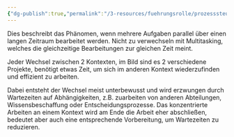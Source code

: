 ```yaml
---
{"dg-publish":true,"permalink":"/3-resources/fuehrungsrolle/prozesssteuerung/kanban/context-switching/","created":"2024-04-14T16:14:44.703+02:00","updated":"2024-04-14T16:25:39.796+02:00"}
---
```



Dies beschreibt das Phänomen, wenn mehrere Aufgaben parallel über einen langen Zeitraum bearbeitet werden. Nicht zu verwechseln mit Multitasking, welches die gleichzeitige Bearbeitungen zur gleichen Zeit meint.

<style> .container {font-family: sans-serif; text-align: center;} .button-wrapper button {z-index: 1;height: 40px; width: 100px; margin: 10px;padding: 5px;} .excalidraw .App-menu_top .buttonList { display: flex;} .excalidraw-wrapper { height: 800px; margin: 50px; position: relative;} :root[dir="ltr"] .excalidraw .layer-ui__wrapper .zen-mode-transition.App-menu_bottom--transition-left {transform: none;} </style><script src="https://cdn.jsdelivr.net/npm/react@17/umd/react.production.min.js"></script><script src="https://cdn.jsdelivr.net/npm/react-dom@17/umd/react-dom.production.min.js"></script><script type="text/javascript" src="https://cdn.jsdelivr.net/npm/@excalidraw/excalidraw@0/dist/excalidraw.production.min.js"></script><div id="Drawing_2024-04-14_1620.43.excalidraw.md1"></div><script>(function(){const InitialData={"type":"excalidraw","version":2,"source":"https://github.com/zsviczian/obsidian-excalidraw-plugin/releases/tag/2.1.3","elements":[{"type":"freedraw","version":37,"versionNonce":1918447469,"isDeleted":false,"id":"vCHVmo7B4NAvll2RarcYK","fillStyle":"solid","strokeWidth":2,"strokeStyle":"solid","roughness":1,"opacity":100,"angle":0,"x":-371.5,"y":-336.640625,"strokeColor":"#1e1e1e","backgroundColor":"transparent","width":561,"height":4,"seed":1017606083,"groupIds":[],"frameId":null,"roundness":null,"boundElements":[],"updated":1713104563476,"link":null,"locked":false,"points":[[0,0],[3,1],[11,1],[22,2],[32,2],[48,2],[63,2],[85,2],[112,3],[141,3],[173,3],[207,3],[243,3],[278,4],[313,4],[348,4],[382,4],[413,4],[446,4],[474,4],[495,3],[516,2],[531,2],[544,1],[553,1],[558,1],[560,0],[561,0],[561,0]],"lastCommittedPoint":null,"simulatePressure":true,"pressures":[]},{"type":"freedraw","version":43,"versionNonce":1587907043,"isDeleted":false,"id":"NdO5UKS3oycdYMRtcA7FK","fillStyle":"solid","strokeWidth":2,"strokeStyle":"solid","roughness":1,"opacity":100,"angle":0,"x":174.5,"y":-361.640625,"strokeColor":"#1e1e1e","backgroundColor":"transparent","width":100,"height":64,"seed":975480963,"groupIds":[],"frameId":null,"roundness":null,"boundElements":[],"updated":1713104563476,"link":null,"locked":false,"points":[[0,0],[1,0],[3,1],[7,4],[11,8],[15,10],[22,14],[28,16],[36,18],[45,19],[54,20],[63,21],[71,21],[79,20],[83,20],[87,20],[88,19],[88,20],[85,23],[81,28],[77,32],[72,36],[66,41],[59,46],[50,50],[39,54],[28,56],[19,58],[9,59],[0,62],[-7,62],[-9,63],[-12,63],[-12,64],[-12,64]],"lastCommittedPoint":null,"simulatePressure":true,"pressures":[]},{"type":"text","version":8,"versionNonce":1874508237,"isDeleted":false,"id":"jRVbQVBt","fillStyle":"solid","strokeWidth":2,"strokeStyle":"solid","roughness":1,"opacity":100,"angle":0,"x":321.5,"y":-348.640625,"strokeColor":"#1e1e1e","backgroundColor":"transparent","width":44.05995178222656,"height":50,"seed":1695621507,"groupIds":[],"frameId":null,"roundness":null,"boundElements":[],"updated":1713104563476,"link":null,"locked":false,"fontSize":20,"fontFamily":1,"text":"\nTime","rawText":"\nTime","textAlign":"left","verticalAlign":"top","containerId":null,"originalText":"\nTime","lineHeight":1.25},{"type":"freedraw","version":21,"versionNonce":163599747,"isDeleted":false,"id":"lV8y7ow4u2fUnttbZgej8","fillStyle":"solid","strokeWidth":2,"strokeStyle":"solid","roughness":1,"opacity":100,"angle":0,"x":-366.5,"y":-259.640625,"strokeColor":"#1e1e1e","backgroundColor":"transparent","width":4,"height":69,"seed":1740383853,"groupIds":[],"frameId":null,"roundness":null,"boundElements":[],"updated":1713104563476,"link":null,"locked":false,"points":[[0,0],[1,2],[1,8],[1,14],[1,18],[1,24],[2,31],[2,37],[2,44],[3,49],[3,55],[3,59],[3,63],[3,66],[4,67],[4,69],[4,69]],"lastCommittedPoint":null,"simulatePressure":true,"pressures":[]},{"type":"freedraw","version":97,"versionNonce":826013741,"isDeleted":false,"id":"yEtYQAR7ir44VjjvXTYLB","fillStyle":"solid","strokeWidth":2,"strokeStyle":"solid","roughness":1,"opacity":100,"angle":0,"x":-363.5,"y":-258.640625,"strokeColor":"#1e1e1e","backgroundColor":"transparent","width":396,"height":105,"seed":1077065005,"groupIds":[],"frameId":null,"roundness":null,"boundElements":[],"updated":1713104563476,"link":null,"locked":false,"points":[[0,0],[1,0],[2,0],[4,0],[7,1],[13,2],[19,3],[28,4],[34,4],[47,4],[57,5],[67,5],[75,5],[87,4],[103,3],[119,3],[133,2],[151,2],[168,1],[187,1],[207,0],[227,-1],[248,-1],[268,-1],[282,-1],[303,-1],[319,0],[330,0],[337,0],[344,0],[349,0],[353,0],[354,0],[355,0],[355,1],[356,1],[357,2],[358,2],[358,3],[358,4],[359,8],[361,14],[362,21],[365,33],[366,43],[368,52],[370,62],[370,67],[371,76],[373,83],[374,90],[377,101],[377,102],[377,104],[376,104],[370,103],[361,103],[353,102],[340,100],[327,99],[310,99],[291,97],[269,95],[249,94],[228,92],[209,92],[188,90],[171,90],[154,89],[138,89],[123,89],[110,90],[101,91],[90,92],[82,93],[75,94],[69,95],[64,95],[59,96],[54,97],[47,98],[40,99],[34,99],[21,99],[12,99],[8,100],[-1,99],[-7,99],[-11,99],[-14,99],[-18,98],[-19,98],[-19,98]],"lastCommittedPoint":null,"simulatePressure":true,"pressures":[]},{"type":"freedraw","version":26,"versionNonce":180399395,"isDeleted":false,"id":"MWxh7jBwEgpApjBZqYxb_","fillStyle":"solid","strokeWidth":2,"strokeStyle":"solid","roughness":1,"opacity":100,"angle":0,"x":47.5,"y":-268.640625,"strokeColor":"#1e1e1e","backgroundColor":"transparent","width":36,"height":150,"seed":961106029,"groupIds":[],"frameId":null,"roundness":null,"boundElements":[],"updated":1713104563476,"link":null,"locked":false,"points":[[0,0],[1,2],[2,5],[3,9],[4,14],[5,21],[7,30],[8,41],[10,55],[12,70],[14,86],[17,100],[20,113],[23,125],[25,134],[26,142],[28,146],[29,148],[29,150],[33,148],[36,144],[36,144]],"lastCommittedPoint":null,"simulatePressure":true,"pressures":[]},{"type":"freedraw","version":85,"versionNonce":13003405,"isDeleted":false,"id":"elTaefjzGVmO9UFcYu4hh","fillStyle":"solid","strokeWidth":2,"strokeStyle":"solid","roughness":1,"opacity":100,"angle":0,"x":61.5,"y":-265.640625,"strokeColor":"#1e1e1e","backgroundColor":"transparent","width":335,"height":154,"seed":484918029,"groupIds":[],"frameId":null,"roundness":null,"boundElements":[],"updated":1713104563476,"link":null,"locked":false,"points":[[0,0],[2,0],[4,2],[7,4],[13,5],[18,6],[25,8],[35,9],[49,9],[65,10],[85,10],[105,10],[131,10],[159,10],[180,8],[204,7],[226,5],[246,3],[266,2],[281,1],[292,1],[300,1],[305,1],[308,1],[308,3],[310,5],[311,8],[312,10],[312,13],[313,15],[313,17],[314,19],[314,22],[315,24],[316,27],[316,30],[317,32],[318,36],[319,40],[320,45],[322,52],[323,61],[325,70],[326,81],[327,92],[329,104],[329,113],[330,122],[331,132],[332,138],[332,145],[334,150],[335,152],[335,153],[335,154],[334,154],[329,154],[320,153],[307,151],[294,149],[277,147],[263,146],[241,144],[227,144],[200,141],[180,139],[158,137],[134,135],[119,133],[92,131],[72,130],[57,130],[44,130],[33,130],[26,131],[21,131],[16,132],[15,132],[13,133],[13,132],[13,132]],"lastCommittedPoint":null,"simulatePressure":true,"pressures":[]},{"type":"freedraw","version":54,"versionNonce":543366787,"isDeleted":false,"id":"xgRHb1BbS-Nv2EOXY2y75","fillStyle":"solid","strokeWidth":2,"strokeStyle":"solid","roughness":1,"opacity":100,"angle":0,"x":-364.5,"y":-39.640625,"strokeColor":"#1e1e1e","backgroundColor":"transparent","width":1,"height":36,"seed":1578303949,"groupIds":[],"frameId":null,"roundness":null,"boundElements":[],"updated":1713104572795,"link":null,"locked":false,"points":[[0,0],[0,1],[0,6],[0,11],[0,15],[0,19],[-1,23],[-1,27],[-1,30],[-1,32],[-1,33],[-1,35],[-1,36],[-1,36]],"lastCommittedPoint":null,"simulatePressure":true,"pressures":[]},{"type":"freedraw","version":103,"versionNonce":874665507,"isDeleted":false,"id":"RdKkt64Yx1fQETlWNI7Ey","fillStyle":"solid","strokeWidth":2,"strokeStyle":"solid","roughness":1,"opacity":100,"angle":0,"x":-364.5,"y":-55.640625,"strokeColor":"#1e1e1e","backgroundColor":"transparent","width":87,"height":87,"seed":185040237,"groupIds":[],"frameId":null,"roundness":null,"boundElements":[],"updated":1713104572795,"link":null,"locked":false,"points":[[0,0],[3,1],[5,2],[7,2],[12,3],[17,4],[23,5],[29,6],[37,6],[44,6],[51,7],[57,7],[59,7],[61,7],[62,7],[63,7],[65,8],[66,8],[66,9],[67,10],[67,11],[68,11],[68,12],[69,13],[70,14],[70,15],[70,16],[70,17],[70,19],[70,22],[69,24],[68,29],[67,33],[67,37],[66,41],[65,47],[64,54],[64,59],[63,64],[63,71],[63,77],[63,82],[62,85],[62,86],[62,87],[63,87],[64,87],[62,86],[56,85],[49,82],[42,81],[35,80],[27,78],[20,77],[13,74],[5,73],[0,71],[-5,69],[-9,69],[-13,68],[-15,67],[-17,67],[-17,67]],"lastCommittedPoint":null,"simulatePressure":true,"pressures":[]},{"type":"freedraw","version":66,"versionNonce":1717148099,"isDeleted":false,"id":"PBvwm6LSth-vTlfcIPigc","fillStyle":"solid","strokeWidth":2,"strokeStyle":"solid","roughness":1,"opacity":100,"angle":0,"x":-235.5,"y":-45.640625,"strokeColor":"#1e1e1e","backgroundColor":"transparent","width":8,"height":84,"seed":1556321645,"groupIds":[],"frameId":null,"roundness":null,"boundElements":[],"updated":1713104572795,"link":null,"locked":false,"points":[[0,0],[2,1],[3,3],[4,5],[5,8],[6,11],[7,15],[7,20],[8,25],[8,30],[8,35],[7,40],[7,45],[6,49],[6,53],[6,58],[5,63],[5,68],[4,72],[3,76],[2,79],[2,81],[2,82],[2,83],[2,84],[2,84]],"lastCommittedPoint":null,"simulatePressure":true,"pressures":[]},{"type":"freedraw","version":106,"versionNonce":1143433571,"isDeleted":false,"id":"Str9sX9yM78EK9g1G6BRw","fillStyle":"solid","strokeWidth":2,"strokeStyle":"solid","roughness":1,"opacity":100,"angle":0,"x":-219.5,"y":-47.640625,"strokeColor":"#1e1e1e","backgroundColor":"transparent","width":150,"height":106,"seed":365967757,"groupIds":[],"frameId":null,"roundness":null,"boundElements":[],"updated":1713104572795,"link":null,"locked":false,"points":[[0,0],[-1,0],[-2,2],[-3,3],[-4,4],[-5,4],[-2,5],[1,7],[6,9],[11,11],[18,16],[28,20],[37,23],[46,26],[56,29],[65,29],[76,30],[88,30],[97,29],[104,28],[110,27],[114,26],[116,25],[118,25],[119,25],[120,25],[120,28],[120,31],[120,34],[120,36],[120,40],[118,46],[116,49],[114,55],[112,60],[110,67],[108,75],[108,82],[108,88],[107,92],[107,95],[107,98],[107,101],[108,102],[108,104],[109,104],[108,104],[103,104],[95,104],[89,104],[78,105],[69,105],[59,105],[48,106],[37,105],[26,105],[14,105],[5,105],[-5,104],[-14,104],[-20,104],[-24,103],[-28,102],[-29,102],[-30,102],[-30,102]],"lastCommittedPoint":null,"simulatePressure":true,"pressures":[]},{"type":"freedraw","version":58,"versionNonce":853165315,"isDeleted":false,"id":"2lbNcDk1qZfU0K0tSpxZF","fillStyle":"solid","strokeWidth":2,"strokeStyle":"solid","roughness":1,"opacity":100,"angle":0,"x":-38.5,"y":-24.640625,"strokeColor":"#1e1e1e","backgroundColor":"transparent","width":4,"height":64,"seed":406208685,"groupIds":[],"frameId":null,"roundness":null,"boundElements":[],"updated":1713104572795,"link":null,"locked":false,"points":[[0,0],[0,3],[0,5],[-2,7],[-2,11],[-3,16],[-3,21],[-3,29],[-3,36],[-3,42],[-3,49],[-3,54],[-2,58],[-1,61],[0,63],[0,64],[1,64],[1,64]],"lastCommittedPoint":null,"simulatePressure":true,"pressures":[]},{"type":"freedraw","version":107,"versionNonce":1777380515,"isDeleted":false,"id":"IaraUsZBuAfgxpJ2m28lm","fillStyle":"solid","strokeWidth":2,"strokeStyle":"solid","roughness":1,"opacity":100,"angle":0,"x":-30.5,"y":-30.640625,"strokeColor":"#1e1e1e","backgroundColor":"transparent","width":144,"height":86,"seed":1791904205,"groupIds":[],"frameId":null,"roundness":null,"boundElements":[],"updated":1713104572795,"link":null,"locked":false,"points":[[0,0],[1,0],[5,2],[10,4],[15,5],[20,6],[26,7],[31,8],[35,8],[41,9],[46,9],[50,10],[54,10],[58,11],[62,11],[66,11],[72,10],[76,10],[79,10],[82,9],[84,9],[85,9],[86,9],[85,9],[84,10],[84,11],[82,13],[82,14],[81,17],[81,19],[80,22],[80,24],[80,27],[80,31],[80,34],[80,38],[80,41],[80,45],[80,49],[79,53],[79,57],[77,61],[76,64],[76,66],[76,70],[76,73],[76,74],[75,74],[72,74],[68,73],[64,71],[59,71],[55,70],[48,69],[40,69],[29,71],[18,73],[6,75],[-6,77],[-18,80],[-28,81],[-38,83],[-47,85],[-54,86],[-57,86],[-58,86],[-58,86]],"lastCommittedPoint":null,"simulatePressure":true,"pressures":[]},{"type":"freedraw","version":60,"versionNonce":756621379,"isDeleted":false,"id":"ORuoBMILAFXoD1PhZAuta","fillStyle":"solid","strokeWidth":2,"strokeStyle":"solid","roughness":1,"opacity":100,"angle":0,"x":104.5,"y":-22.640625,"strokeColor":"#1e1e1e","backgroundColor":"transparent","width":24,"height":73,"seed":43357005,"groupIds":[],"frameId":null,"roundness":null,"boundElements":[],"updated":1713104572795,"link":null,"locked":false,"points":[[0,0],[-2,2],[-2,3],[-2,6],[-1,8],[0,11],[1,15],[3,20],[5,24],[8,31],[13,43],[15,47],[16,52],[19,57],[20,62],[21,66],[22,70],[22,72],[22,73],[22,73]],"lastCommittedPoint":null,"simulatePressure":true,"pressures":[]},{"type":"freedraw","version":106,"versionNonce":1177690083,"isDeleted":false,"id":"QrGRDlZ2j0_sx0GTHqVKh","fillStyle":"solid","strokeWidth":2,"strokeStyle":"solid","roughness":1,"opacity":100,"angle":0,"x":115.5,"y":-24.640625,"strokeColor":"#1e1e1e","backgroundColor":"transparent","width":122,"height":116,"seed":1997302061,"groupIds":[],"frameId":null,"roundness":null,"boundElements":[],"updated":1713104572795,"link":null,"locked":false,"points":[[0,0],[4,0],[9,0],[16,1],[25,3],[34,4],[44,4],[52,4],[60,5],[68,5],[75,5],[80,5],[85,5],[89,4],[91,3],[94,3],[95,3],[97,3],[98,3],[98,4],[98,5],[98,13],[98,18],[98,24],[97,32],[97,40],[97,48],[98,55],[101,69],[106,81],[108,89],[111,97],[114,103],[116,108],[118,112],[119,115],[120,115],[121,116],[122,116],[122,115],[122,113],[122,111],[121,110],[120,109],[118,107],[114,105],[110,102],[104,100],[97,98],[88,96],[79,95],[71,94],[64,93],[54,92],[46,91],[38,90],[30,89],[25,89],[19,89],[14,89],[12,88],[11,88],[10,88],[9,88],[9,89],[9,89]],"lastCommittedPoint":null,"simulatePressure":true,"pressures":[]},{"type":"freedraw","version":57,"versionNonce":1061825411,"isDeleted":false,"id":"Trhj6SZKrrmaJb2PDnWuP","fillStyle":"solid","strokeWidth":2,"strokeStyle":"solid","roughness":1,"opacity":100,"angle":0,"x":296.5,"y":-13.640625,"strokeColor":"#1e1e1e","backgroundColor":"transparent","width":10,"height":72,"seed":876352589,"groupIds":[],"frameId":null,"roundness":null,"boundElements":[],"updated":1713104572795,"link":null,"locked":false,"points":[[0,0],[0,4],[2,9],[3,16],[4,22],[4,29],[5,36],[6,44],[7,51],[7,58],[8,63],[8,65],[9,68],[10,70],[10,71],[10,72],[10,72]],"lastCommittedPoint":null,"simulatePressure":true,"pressures":[]},{"type":"freedraw","version":108,"versionNonce":1553974051,"isDeleted":false,"id":"0GUEmDNccu4NU9wDdqhXh","fillStyle":"solid","strokeWidth":2,"strokeStyle":"solid","roughness":1,"opacity":100,"angle":0,"x":299.5,"y":-26.640625,"strokeColor":"#1e1e1e","backgroundColor":"transparent","width":114,"height":97,"seed":1621158669,"groupIds":[],"frameId":null,"roundness":null,"boundElements":[],"updated":1713104572795,"link":null,"locked":false,"points":[[0,0],[3,1],[8,2],[14,4],[23,7],[31,10],[41,13],[49,14],[55,15],[62,16],[72,17],[74,17],[79,17],[85,16],[88,16],[91,16],[94,16],[97,16],[99,16],[101,16],[103,17],[103,19],[103,22],[102,25],[100,29],[100,32],[99,36],[98,39],[98,43],[96,49],[95,54],[95,59],[94,62],[94,67],[94,72],[94,77],[94,82],[94,86],[94,89],[94,91],[95,91],[96,91],[97,91],[96,91],[95,91],[94,90],[92,89],[88,88],[81,88],[73,88],[64,88],[56,88],[45,90],[37,91],[30,93],[22,94],[17,94],[12,95],[8,96],[4,96],[1,97],[-1,97],[-3,97],[-6,97],[-8,97],[-10,97],[-11,97],[-11,97]],"lastCommittedPoint":null,"simulatePressure":true,"pressures":[]},{"type":"freedraw","version":28,"versionNonce":1843607267,"isDeleted":false,"id":"hcjmLZvVeLXE_fi18ohEs","fillStyle":"solid","strokeWidth":2,"strokeStyle":"solid","roughness":1,"opacity":100,"angle":0,"x":-281.5,"y":-250.640625,"strokeColor":"#1e1e1e","backgroundColor":"transparent","width":14,"height":88,"seed":375093997,"groupIds":[],"frameId":null,"roundness":null,"boundElements":[],"updated":1713104563477,"link":null,"locked":false,"points":[[0,0],[-1,0],[-2,4],[-3,8],[-4,11],[-5,15],[-5,20],[-6,25],[-7,30],[-9,36],[-10,41],[-11,45],[-11,49],[-12,54],[-13,58],[-13,64],[-13,67],[-13,73],[-14,77],[-14,81],[-14,84],[-14,86],[-14,88],[-14,88]],"lastCommittedPoint":null,"simulatePressure":true,"pressures":[]},{"type":"freedraw","version":27,"versionNonce":1044012237,"isDeleted":false,"id":"Wc2reaJW-S37Pm0HnDcBm","fillStyle":"solid","strokeWidth":2,"strokeStyle":"solid","roughness":1,"opacity":100,"angle":0,"x":-148.5,"y":-250.640625,"strokeColor":"#1e1e1e","backgroundColor":"transparent","width":6,"height":76,"seed":1670577741,"groupIds":[],"frameId":null,"roundness":null,"boundElements":[],"updated":1713104563477,"link":null,"locked":false,"points":[[0,0],[0,1],[0,3],[1,6],[1,10],[2,14],[4,19],[4,24],[5,29],[6,36],[6,41],[6,45],[6,50],[6,53],[6,58],[6,62],[6,64],[5,68],[4,71],[4,73],[3,75],[3,76],[3,76]],"lastCommittedPoint":null,"simulatePressure":true,"pressures":[]},{"type":"freedraw","version":28,"versionNonce":515924611,"isDeleted":false,"id":"L3rWN6_1XXsRnGDM9AniM","fillStyle":"solid","strokeWidth":2,"strokeStyle":"solid","roughness":1,"opacity":100,"angle":0,"x":141.5,"y":-240.640625,"strokeColor":"#1e1e1e","backgroundColor":"transparent","width":29,"height":128,"seed":1536386893,"groupIds":[],"frameId":null,"roundness":null,"boundElements":[],"updated":1713104563477,"link":null,"locked":false,"points":[[0,0],[0,2],[1,6],[1,10],[2,16],[5,23],[6,29],[9,36],[12,44],[14,50],[17,56],[20,65],[21,72],[24,80],[25,86],[26,94],[27,101],[28,107],[28,112],[29,119],[29,123],[29,126],[29,128],[29,128]],"lastCommittedPoint":null,"simulatePressure":true,"pressures":[]},{"type":"freedraw","version":33,"versionNonce":1976515373,"isDeleted":false,"id":"Bm9l4rzOHS10w2ILfO9qd","fillStyle":"solid","strokeWidth":2,"strokeStyle":"solid","roughness":1,"opacity":100,"angle":0,"x":282.5,"y":-252.640625,"strokeColor":"#1e1e1e","backgroundColor":"transparent","width":9,"height":154,"seed":2112044717,"groupIds":[],"frameId":null,"roundness":null,"boundElements":[],"updated":1713104563477,"link":null,"locked":false,"points":[[0,0],[0,6],[0,7],[0,9],[0,14],[0,18],[0,22],[1,29],[2,35],[3,39],[4,45],[5,52],[6,59],[7,67],[8,74],[8,82],[9,88],[9,97],[9,106],[9,116],[9,121],[9,123],[9,136],[9,141],[9,143],[9,148],[9,151],[9,154],[9,154]],"lastCommittedPoint":null,"simulatePressure":true,"pressures":[]},{"type":"freedraw","version":62,"versionNonce":1453418179,"isDeleted":false,"id":"C8mqLlCeKqNrpZbMpJMCE","fillStyle":"solid","strokeWidth":2,"strokeStyle":"solid","roughness":1,"opacity":100,"angle":0,"x":438.5,"y":-19.640625,"strokeColor":"#1e1e1e","backgroundColor":"transparent","width":7,"height":86,"seed":1931223533,"groupIds":[],"frameId":null,"roundness":null,"boundElements":[],"updated":1713104572795,"link":null,"locked":false,"points":[[0,0],[0,1],[0,4],[1,8],[1,12],[1,17],[1,24],[-1,32],[-2,40],[-2,47],[-4,54],[-5,60],[-6,65],[-6,70],[-6,75],[-6,79],[-6,82],[-6,83],[-6,85],[-6,86],[-5,86],[-5,86]],"lastCommittedPoint":null,"simulatePressure":true,"pressures":[]},{"type":"freedraw","version":99,"versionNonce":1408079459,"isDeleted":false,"id":"8iq44NoLRR3tE-Km19o6g","fillStyle":"solid","strokeWidth":2,"strokeStyle":"solid","roughness":1,"opacity":100,"angle":0,"x":444.5,"y":-13.640625,"strokeColor":"#1e1e1e","backgroundColor":"transparent","width":153,"height":93,"seed":1290388621,"groupIds":[],"frameId":null,"roundness":null,"boundElements":[],"updated":1713104572795,"link":null,"locked":false,"points":[[0,0],[2,0],[4,0],[6,0],[8,1],[12,3],[17,4],[20,6],[27,7],[31,9],[36,10],[40,10],[47,11],[55,13],[61,14],[69,14],[76,14],[83,14],[90,14],[95,14],[100,14],[104,14],[107,13],[110,13],[110,15],[111,21],[111,26],[111,32],[111,38],[111,47],[111,53],[111,60],[111,66],[111,71],[111,74],[111,77],[111,79],[111,81],[112,82],[114,83],[115,83],[115,84],[112,84],[107,84],[99,85],[89,85],[77,86],[65,86],[52,86],[40,86],[27,86],[14,87],[4,88],[-10,90],[-22,91],[-30,92],[-35,93],[-38,93],[-38,93]],"lastCommittedPoint":null,"simulatePressure":true,"pressures":[]},{"type":"freedraw","version":77,"versionNonce":592630275,"isDeleted":false,"id":"dGKazXm54TTO7erzeAhML","fillStyle":"solid","strokeWidth":2,"strokeStyle":"solid","roughness":1,"opacity":100,"angle":0,"x":-304.5,"y":84.359375,"strokeColor":"#1e1e1e","backgroundColor":"transparent","width":66,"height":10,"seed":588393795,"groupIds":[],"frameId":null,"roundness":null,"boundElements":[],"updated":1713104572796,"link":null,"locked":false,"points":[[0,0],[2,0],[3,0],[5,0],[6,0],[6,1],[7,1],[9,2],[11,3],[13,4],[15,6],[17,8],[19,8],[21,9],[24,9],[28,10],[29,10],[33,10],[36,10],[40,10],[42,9],[45,9],[47,9],[49,9],[51,9],[52,9],[53,9],[55,10],[56,10],[57,10],[59,10],[60,10],[61,10],[63,10],[64,10],[65,10],[66,10],[66,10]],"lastCommittedPoint":null,"simulatePressure":true,"pressures":[]},{"type":"freedraw","version":57,"versionNonce":902797731,"isDeleted":false,"id":"dPdwO74jW50y6Q_wTA6YN","fillStyle":"solid","strokeWidth":2,"strokeStyle":"solid","roughness":1,"opacity":100,"angle":0,"x":-300.5,"y":65.359375,"strokeColor":"#1e1e1e","backgroundColor":"transparent","width":4,"height":31,"seed":1234107043,"groupIds":[],"frameId":null,"roundness":null,"boundElements":[],"updated":1713104572796,"link":null,"locked":false,"points":[[0,0],[0,1],[0,2],[0,3],[-1,6],[-1,8],[-1,10],[-1,13],[-1,16],[-2,19],[-2,22],[-3,23],[-3,26],[-4,27],[-4,28],[-4,30],[-4,31],[-4,31]],"lastCommittedPoint":null,"simulatePressure":true,"pressures":[]},{"type":"freedraw","version":57,"versionNonce":1485991235,"isDeleted":false,"id":"IFwoMIMWez_P75pOTosl-","fillStyle":"solid","strokeWidth":2,"strokeStyle":"solid","roughness":1,"opacity":100,"angle":0,"x":-234.5,"y":74.359375,"strokeColor":"#1e1e1e","backgroundColor":"transparent","width":1,"height":42,"seed":1002328963,"groupIds":[],"frameId":null,"roundness":null,"boundElements":[],"updated":1713104572796,"link":null,"locked":false,"points":[[0,0],[0,3],[0,4],[1,5],[1,7],[1,11],[1,14],[1,17],[1,20],[1,24],[1,27],[0,32],[0,34],[0,37],[0,39],[0,41],[0,42],[0,42]],"lastCommittedPoint":null,"simulatePressure":true,"pressures":[]},{"type":"text","version":99,"versionNonce":788122851,"isDeleted":false,"id":"skLv7bQf","fillStyle":"solid","strokeWidth":2,"strokeStyle":"solid","roughness":1,"opacity":100,"angle":0,"x":-327.5,"y":139.359375,"strokeColor":"#1e1e1e","backgroundColor":"transparent","width":103.159912109375,"height":25,"seed":1157109859,"groupIds":[],"frameId":null,"roundness":null,"boundElements":[],"updated":1713104572796,"link":null,"locked":false,"fontSize":20,"fontFamily":1,"text":"Switch gap","rawText":"Switch gap","textAlign":"left","verticalAlign":"top","containerId":null,"originalText":"Switch gap","lineHeight":1.25},{"type":"text","version":36,"versionNonce":1182107907,"isDeleted":false,"id":"CZdqpQ6r","fillStyle":"solid","strokeWidth":2,"strokeStyle":"solid","roughness":1,"opacity":100,"angle":0,"x":-355.5,"y":-300.640625,"strokeColor":"#1e1e1e","backgroundColor":"transparent","width":65.43995666503906,"height":25,"seed":1535475811,"groupIds":[],"frameId":null,"roundness":null,"boundElements":[],"updated":1713104563477,"link":null,"locked":false,"fontSize":20,"fontFamily":1,"text":"Task 1","rawText":"Task 1","textAlign":"left","verticalAlign":"top","containerId":null,"originalText":"Task 1","lineHeight":1.25},{"type":"text","version":41,"versionNonce":343651715,"isDeleted":false,"id":"rcPdgVxv","fillStyle":"solid","strokeWidth":2,"strokeStyle":"solid","roughness":1,"opacity":100,"angle":0,"x":-254.84497833251953,"y":-301.140625,"strokeColor":"#1e1e1e","backgroundColor":"transparent","width":74.25994873046875,"height":25,"seed":735581827,"groupIds":[],"frameId":null,"roundness":null,"boundElements":[],"updated":1713112211766,"link":null,"locked":false,"fontSize":20,"fontFamily":1,"text":"Task 2","rawText":"Task 2","textAlign":"left","verticalAlign":"top","containerId":null,"originalText":"Task 2","lineHeight":1.25},{"type":"text","version":54,"versionNonce":1904439459,"isDeleted":false,"id":"BPrATisj","fillStyle":"solid","strokeWidth":2,"strokeStyle":"solid","roughness":1,"opacity":100,"angle":0,"x":56.78002166748047,"y":-290.140625,"strokeColor":"#1e1e1e","backgroundColor":"transparent","width":65.43995666503906,"height":25,"seed":1279730563,"groupIds":[],"frameId":null,"roundness":null,"boundElements":[],"updated":1713104563477,"link":null,"locked":false,"fontSize":20,"fontFamily":1,"text":"Task 1","rawText":"Task 1","textAlign":"left","verticalAlign":"top","containerId":null,"originalText":"Task 1","lineHeight":1.25},{"type":"text","version":77,"versionNonce":1864605453,"isDeleted":false,"id":"sBTAibmk","fillStyle":"solid","strokeWidth":2,"strokeStyle":"solid","roughness":1,"opacity":100,"angle":0,"x":179.78002166748047,"y":-287.140625,"strokeColor":"#1e1e1e","backgroundColor":"transparent","width":74.25994873046875,"height":25,"seed":132532867,"groupIds":[],"frameId":null,"roundness":null,"boundElements":[],"updated":1713104563477,"link":null,"locked":false,"fontSize":20,"fontFamily":1,"text":"Task 2","rawText":"Task 2","textAlign":"left","verticalAlign":"top","containerId":null,"originalText":"Task 2","lineHeight":1.25},{"type":"text","version":67,"versionNonce":1035166787,"isDeleted":false,"id":"v5qWHHrs","fillStyle":"solid","strokeWidth":2,"strokeStyle":"solid","roughness":1,"opacity":100,"angle":0,"x":-499.21997833251953,"y":-218.140625,"strokeColor":"#1e1e1e","backgroundColor":"transparent","width":86.85992431640625,"height":25,"seed":111619299,"groupIds":[],"frameId":null,"roundness":null,"boundElements":[],"updated":1713104563477,"link":null,"locked":false,"fontSize":20,"fontFamily":1,"text":"Projekt 1","rawText":"Projekt 1","textAlign":"left","verticalAlign":"top","containerId":null,"originalText":"Projekt 1","lineHeight":1.25},{"type":"text","version":51,"versionNonce":886453613,"isDeleted":false,"id":"wdahpjuT","fillStyle":"solid","strokeWidth":2,"strokeStyle":"solid","roughness":1,"opacity":100,"angle":0,"x":405.0700378417969,"y":-210.140625,"strokeColor":"#1e1e1e","backgroundColor":"transparent","width":95.67991638183594,"height":25,"seed":342028973,"groupIds":[],"frameId":null,"roundness":null,"boundElements":[],"updated":1713104563477,"link":null,"locked":false,"fontSize":20,"fontFamily":1,"text":"Projekt 2","rawText":"Projekt 2","textAlign":"left","verticalAlign":"top","containerId":null,"originalText":"Projekt 2","lineHeight":1.25},{"type":"freedraw","version":163,"versionNonce":1390666723,"isDeleted":false,"id":"hWqM842xzxZrJ4gI7lQqh","fillStyle":"solid","strokeWidth":2,"strokeStyle":"solid","roughness":1,"opacity":100,"angle":0,"x":-353.5,"y":-233.640625,"strokeColor":"#e03131","backgroundColor":"transparent","width":322,"height":76,"seed":1007519651,"groupIds":[],"frameId":null,"roundness":null,"boundElements":[],"updated":1713104563477,"link":null,"locked":false,"points":[[0,0],[3,0],[5,-1],[8,-3],[11,-5],[15,-8],[19,-11],[23,-14],[27,-16],[31,-18],[35,-20],[38,-22],[41,-23],[43,-24],[44,-24],[46,-24],[47,-24],[48,-24],[48,-23],[45,-20],[42,-15],[38,-11],[33,-6],[29,0],[24,6],[21,10],[19,15],[18,17],[18,19],[18,20],[19,21],[21,22],[24,23],[28,24],[39,22],[50,18],[63,14],[75,9],[88,5],[98,1],[106,-2],[112,-4],[114,-5],[115,-5],[115,-6],[115,-5],[114,-5],[114,-3],[110,3],[106,7],[100,14],[94,20],[88,27],[80,33],[72,39],[64,43],[59,46],[55,47],[59,47],[64,46],[82,40],[89,38],[97,35],[118,29],[126,27],[135,25],[154,22],[161,21],[166,21],[169,21],[169,22],[166,27],[163,31],[158,36],[157,38],[155,40],[152,42],[149,44],[147,45],[147,46],[149,46],[151,46],[154,45],[159,44],[166,42],[172,40],[179,38],[186,36],[192,33],[199,31],[207,30],[211,30],[214,29],[215,30],[215,31],[213,33],[211,35],[209,36],[209,37],[211,37],[214,37],[217,35],[220,34],[225,31],[232,28],[242,23],[251,19],[258,15],[264,12],[267,11],[270,10],[271,10],[271,12],[270,16],[267,23],[265,30],[262,36],[260,40],[259,44],[259,46],[261,46],[263,46],[267,45],[270,44],[277,40],[279,39],[285,34],[287,33],[288,32],[286,33],[284,34],[283,36],[282,37],[280,40],[278,42],[277,45],[276,46],[278,46],[280,46],[283,46],[287,45],[290,44],[295,43],[300,41],[306,38],[310,36],[315,34],[319,31],[321,30],[322,29],[322,30],[321,33],[319,37],[318,40],[316,43],[315,47],[314,50],[313,52],[312,52],[312,52]],"lastCommittedPoint":null,"simulatePressure":true,"pressures":[]},{"type":"freedraw","version":120,"versionNonce":1495494531,"isDeleted":false,"id":"Kdo2hMOM6414W7f299CNq","fillStyle":"solid","strokeWidth":2,"strokeStyle":"solid","roughness":1,"opacity":100,"angle":0,"x":83.5,"y":-218.640625,"strokeColor":"#2f9e44","backgroundColor":"transparent","width":256,"height":101,"seed":1382716045,"groupIds":[],"frameId":null,"roundness":null,"boundElements":[],"updated":1713104563477,"link":null,"locked":false,"points":[[0,0],[-2,2],[-2,3],[-3,4],[-4,5],[-4,6],[-4,8],[-5,9],[-5,10],[-5,11],[-3,11],[5,7],[13,4],[21,1],[32,-3],[43,-6],[53,-9],[62,-11],[69,-12],[74,-13],[80,-14],[83,-15],[85,-15],[85,-13],[84,-8],[81,-2],[77,2],[73,7],[68,12],[61,19],[56,23],[52,27],[49,30],[48,31],[47,32],[47,33],[48,33],[51,33],[53,32],[57,32],[63,29],[71,28],[80,25],[88,23],[97,21],[105,19],[111,18],[118,18],[124,17],[128,17],[130,18],[131,18],[131,21],[132,24],[132,27],[132,33],[131,38],[129,42],[128,46],[126,50],[124,53],[124,54],[126,54],[127,54],[131,52],[136,49],[144,45],[155,39],[166,35],[176,32],[185,29],[195,26],[201,24],[206,23],[208,23],[209,23],[208,26],[205,32],[203,35],[199,39],[195,43],[191,48],[188,51],[186,52],[184,55],[183,56],[183,58],[184,58],[185,58],[188,58],[191,57],[195,55],[202,53],[210,51],[216,49],[222,48],[230,48],[231,47],[233,48],[235,49],[236,50],[236,54],[237,59],[239,65],[240,72],[240,77],[239,84],[239,85],[239,86],[241,86],[242,85],[243,85],[246,84],[247,84],[248,82],[250,81],[251,81],[251,81]],"lastCommittedPoint":null,"simulatePressure":true,"pressures":[]},{"type":"freedraw","version":103,"versionNonce":1821653123,"isDeleted":false,"id":"m6Lm7MsOWutJyp7rUSMJA","fillStyle":"solid","strokeWidth":2,"strokeStyle":"solid","roughness":1,"opacity":100,"angle":0,"x":-203.5,"y":-0.640625,"strokeColor":"#2f9e44","backgroundColor":"transparent","width":96,"height":59,"seed":1419971885,"groupIds":[],"frameId":null,"roundness":null,"boundElements":[],"updated":1713104572796,"link":null,"locked":false,"points":[[0,0],[2,-1],[7,-3],[12,-6],[20,-9],[29,-14],[37,-18],[44,-21],[50,-24],[53,-25],[53,-24],[52,-20],[50,-16],[50,-13],[48,-6],[46,-1],[44,4],[41,8],[39,12],[37,14],[36,16],[34,18],[34,19],[33,19],[34,19],[36,19],[38,19],[41,18],[46,14],[52,11],[60,6],[69,2],[79,-2],[86,-5],[92,-7],[95,-8],[96,-9],[96,-6],[94,-2],[92,0],[90,4],[87,8],[84,11],[81,16],[79,18],[78,21],[77,23],[76,25],[75,26],[75,27],[75,28],[77,28],[78,29],[79,29],[81,29],[82,29],[83,29],[85,28],[86,28],[87,28],[87,29],[87,31],[87,32],[87,34],[87,34]],"lastCommittedPoint":null,"simulatePressure":true,"pressures":[]},{"type":"freedraw","version":126,"versionNonce":1327509539,"isDeleted":false,"id":"cNwwdEFWIpKsKJoIumhgU","fillStyle":"solid","strokeWidth":2,"strokeStyle":"solid","roughness":1,"opacity":100,"angle":0,"x":144.5,"y":-1.640625,"strokeColor":"#2f9e44","backgroundColor":"transparent","width":65,"height":89,"seed":1118928365,"groupIds":[],"frameId":null,"roundness":null,"boundElements":[],"updated":1713104572796,"link":null,"locked":false,"points":[[0,0],[-2,0],[-5,1],[-7,3],[-9,3],[-11,3],[-12,3],[-12,4],[-11,3],[-9,3],[-7,2],[-6,1],[-3,-1],[-1,-3],[2,-6],[4,-8],[6,-11],[9,-13],[12,-16],[15,-19],[17,-20],[20,-21],[21,-21],[22,-21],[23,-21],[24,-21],[24,-18],[24,-16],[24,-12],[24,-8],[23,-4],[21,-1],[20,2],[19,6],[18,8],[17,10],[16,11],[15,12],[15,13],[17,15],[19,16],[22,18],[24,19],[25,19],[27,19],[28,19],[32,19],[35,18],[39,16],[43,13],[46,10],[50,8],[52,7],[53,6],[53,8],[53,12],[50,16],[50,19],[47,23],[44,29],[42,32],[40,36],[37,39],[37,40],[37,41],[40,41],[42,41],[43,41],[44,41],[46,41],[47,41],[48,41],[49,41],[50,41],[51,43],[51,45],[51,47],[51,50],[51,53],[51,57],[51,60],[50,63],[49,66],[49,68],[50,68],[51,68],[52,68],[52,68]],"lastCommittedPoint":null,"simulatePressure":true,"pressures":[]},{"type":"freedraw","version":120,"versionNonce":1485583299,"isDeleted":false,"id":"bHwPboUuPbOtP7zoz1xDV","fillStyle":"solid","strokeWidth":2,"strokeStyle":"solid","roughness":1,"opacity":100,"angle":0,"x":437.5,"y":10.359375,"strokeColor":"#2f9e44","backgroundColor":"transparent","width":99,"height":63,"seed":1390721357,"groupIds":[],"frameId":null,"roundness":null,"boundElements":[],"updated":1713104572796,"link":null,"locked":false,"points":[[0,0],[2,0],[4,0],[6,0],[7,0],[9,0],[11,0],[13,0],[15,-1],[16,-2],[19,-2],[21,-3],[24,-4],[27,-5],[29,-6],[31,-7],[33,-7],[34,-8],[35,-8],[36,-8],[36,-5],[35,-5],[35,0],[34,5],[33,10],[30,17],[29,20],[27,22],[26,24],[26,25],[27,25],[29,26],[30,25],[32,26],[33,26],[33,25],[34,25],[35,25],[37,25],[39,24],[42,23],[46,23],[49,22],[51,22],[52,22],[53,22],[53,23],[53,27],[52,29],[51,33],[50,37],[49,40],[47,43],[47,45],[46,46],[47,46],[49,46],[52,45],[55,43],[62,39],[67,35],[74,32],[78,28],[83,25],[86,24],[89,23],[90,23],[90,26],[90,30],[90,35],[90,40],[90,44],[90,48],[90,51],[90,53],[91,54],[93,54],[95,55],[96,55],[98,55],[99,55],[99,55]],"lastCommittedPoint":null,"simulatePressure":true,"pressures":[]},{"type":"freedraw","version":96,"versionNonce":1224131427,"isDeleted":false,"id":"YKFX-F7kz8UVVGldC4WVr","fillStyle":"solid","strokeWidth":2,"strokeStyle":"solid","roughness":1,"opacity":100,"angle":0,"x":-337.5,"y":-31.640625,"strokeColor":"#e03131","backgroundColor":"transparent","width":40,"height":51,"seed":1460816611,"groupIds":[],"frameId":null,"roundness":null,"boundElements":[],"updated":1713104572796,"link":null,"locked":false,"points":[[0,0],[-7,3],[-8,3],[-9,4],[-10,5],[-10,4],[-9,4],[-7,4],[-5,3],[-2,1],[0,-1],[3,-3],[6,-3],[7,-4],[8,-4],[8,-1],[8,2],[8,4],[7,8],[6,11],[4,12],[3,15],[2,16],[2,18],[2,19],[2,20],[3,20],[4,20],[5,19],[6,19],[7,18],[9,18],[10,17],[11,17],[12,16],[13,16],[14,17],[16,20],[17,24],[18,27],[18,31],[18,33],[18,37],[18,39],[18,40],[18,41],[19,40],[20,39],[22,38],[22,37],[23,37],[25,37],[26,38],[27,41],[28,44],[29,45],[30,47],[30,47]],"lastCommittedPoint":null,"simulatePressure":true,"pressures":[]},{"type":"freedraw","version":105,"versionNonce":1487822595,"isDeleted":false,"id":"Xf5aYPXCF0BbJAAhtuMlA","fillStyle":"solid","strokeWidth":2,"strokeStyle":"solid","roughness":1,"opacity":100,"angle":0,"x":-32.5,"y":6.359375,"strokeColor":"#e03131","backgroundColor":"transparent","width":80,"height":40,"seed":876285123,"groupIds":[],"frameId":null,"roundness":null,"boundElements":[],"updated":1713104572796,"link":null,"locked":false,"points":[[0,0],[1,-1],[2,-1],[3,-1],[4,-1],[5,-2],[6,-3],[7,-3],[8,-4],[10,-7],[12,-10],[15,-13],[18,-15],[20,-16],[25,-17],[27,-17],[30,-17],[32,-18],[34,-18],[35,-18],[35,-17],[35,-15],[35,-12],[34,-9],[33,-6],[31,-2],[30,2],[28,6],[25,11],[23,15],[22,18],[20,21],[20,22],[21,22],[22,22],[24,22],[25,22],[26,22],[28,21],[32,19],[35,18],[40,16],[44,14],[48,13],[50,13],[51,13],[51,15],[51,18],[51,19],[51,20],[52,20],[53,20],[55,21],[56,21],[58,21],[60,21],[62,21],[64,20],[67,19],[69,18],[72,17],[75,14],[77,13],[78,12],[79,11],[80,11],[80,11]],"lastCommittedPoint":null,"simulatePressure":true,"pressures":[]},{"type":"freedraw","version":122,"versionNonce":842106531,"isDeleted":false,"id":"My_7Q7NnVsDb-qRA_YGqA","fillStyle":"solid","strokeWidth":2,"strokeStyle":"solid","roughness":1,"opacity":100,"angle":0,"x":296.5,"y":5.359375,"strokeColor":"#e03131","backgroundColor":"transparent","width":105,"height":45,"seed":1102019395,"groupIds":[],"frameId":null,"roundness":null,"boundElements":[],"updated":1713104572796,"link":null,"locked":false,"points":[[0,0],[3,0],[4,0],[5,0],[5,-1],[6,-1],[7,-1],[8,-2],[11,-3],[14,-5],[17,-5],[20,-6],[23,-6],[24,-6],[26,-6],[27,-6],[28,-6],[28,-5],[29,-3],[29,-1],[29,1],[29,5],[29,7],[28,11],[26,15],[24,20],[22,22],[21,26],[21,27],[20,29],[21,29],[23,30],[24,30],[25,30],[26,29],[27,29],[27,28],[28,27],[30,25],[32,24],[36,21],[37,20],[40,18],[41,17],[43,17],[44,17],[44,16],[44,18],[44,22],[44,25],[44,29],[44,31],[43,33],[43,34],[45,34],[47,34],[51,33],[55,32],[62,30],[69,28],[77,26],[83,23],[90,22],[93,21],[96,20],[98,20],[99,20],[101,21],[102,22],[103,24],[104,27],[105,29],[105,31],[103,33],[103,36],[102,38],[102,39],[101,39],[100,39],[99,39],[99,37],[98,37],[98,36],[98,36]],"lastCommittedPoint":null,"simulatePressure":true,"pressures":[]},{"type":"freedraw","version":215,"versionNonce":1615659373,"isDeleted":false,"id":"68Pk0k4fjKeMZ1xkUWrD-","fillStyle":"solid","strokeWidth":2,"strokeStyle":"solid","roughness":1,"opacity":100,"angle":0,"x":1,"y":-102.140625,"strokeColor":"#1e1e1e","backgroundColor":"transparent","width":66,"height":10,"seed":1479462435,"groupIds":[],"frameId":null,"roundness":null,"boundElements":[],"updated":1713104568650,"link":null,"locked":false,"points":[[0,0],[2,0],[3,0],[5,0],[6,0],[6,1],[7,1],[9,2],[11,3],[13,4],[15,6],[17,8],[19,8],[21,9],[24,9],[28,10],[29,10],[33,10],[36,10],[40,10],[42,9],[45,9],[47,9],[49,9],[51,9],[52,9],[53,9],[55,10],[56,10],[57,10],[59,10],[60,10],[61,10],[63,10],[64,10],[65,10],[66,10],[66,10]],"lastCommittedPoint":null,"simulatePressure":true,"pressures":[]},{"type":"freedraw","version":195,"versionNonce":1399081933,"isDeleted":false,"id":"8Zkm-x3Vi5ApVEenVsEmO","fillStyle":"solid","strokeWidth":2,"strokeStyle":"solid","roughness":1,"opacity":100,"angle":0,"x":5,"y":-121.140625,"strokeColor":"#1e1e1e","backgroundColor":"transparent","width":4,"height":31,"seed":1108808131,"groupIds":[],"frameId":null,"roundness":null,"boundElements":[],"updated":1713104568650,"link":null,"locked":false,"points":[[0,0],[0,1],[0,2],[0,3],[-1,6],[-1,8],[-1,10],[-1,13],[-1,16],[-2,19],[-2,22],[-3,23],[-3,26],[-4,27],[-4,28],[-4,30],[-4,31],[-4,31]],"lastCommittedPoint":null,"simulatePressure":true,"pressures":[]},{"type":"freedraw","version":195,"versionNonce":1306741293,"isDeleted":false,"id":"FNna6fMsxQV6B0Gsfyjxs","fillStyle":"solid","strokeWidth":2,"strokeStyle":"solid","roughness":1,"opacity":100,"angle":0,"x":71,"y":-112.140625,"strokeColor":"#1e1e1e","backgroundColor":"transparent","width":1,"height":42,"seed":964026723,"groupIds":[],"frameId":null,"roundness":null,"boundElements":[],"updated":1713104568650,"link":null,"locked":false,"points":[[0,0],[0,3],[0,4],[1,5],[1,7],[1,11],[1,14],[1,17],[1,20],[1,24],[1,27],[0,32],[0,34],[0,37],[0,39],[0,41],[0,42],[0,42]],"lastCommittedPoint":null,"simulatePressure":true,"pressures":[]},{"type":"freedraw","version":98,"versionNonce":437642413,"isDeleted":false,"id":"Z0m_AxjtcyrlthWo9HrDY","fillStyle":"solid","strokeWidth":2,"strokeStyle":"solid","roughness":1,"opacity":100,"angle":0,"x":-114,"y":102.859375,"strokeColor":"#1e1e1e","backgroundColor":"transparent","width":66,"height":10,"seed":169777859,"groupIds":[],"frameId":null,"roundness":null,"boundElements":[],"updated":1713104644216,"link":null,"locked":false,"points":[[0,0],[2,0],[3,0],[5,0],[6,0],[6,1],[7,1],[9,2],[11,3],[13,4],[15,6],[17,8],[19,8],[21,9],[24,9],[28,10],[29,10],[33,10],[36,10],[40,10],[42,9],[45,9],[47,9],[49,9],[51,9],[52,9],[53,9],[55,10],[56,10],[57,10],[59,10],[60,10],[61,10],[63,10],[64,10],[65,10],[66,10],[66,10]],"lastCommittedPoint":null,"simulatePressure":true,"pressures":[]},{"type":"freedraw","version":78,"versionNonce":11454221,"isDeleted":false,"id":"NSg1kT0SL6YtOSaqiEFcx","fillStyle":"solid","strokeWidth":2,"strokeStyle":"solid","roughness":1,"opacity":100,"angle":0,"x":-110,"y":83.859375,"strokeColor":"#1e1e1e","backgroundColor":"transparent","width":4,"height":31,"seed":161761891,"groupIds":[],"frameId":null,"roundness":null,"boundElements":[],"updated":1713104644216,"link":null,"locked":false,"points":[[0,0],[0,1],[0,2],[0,3],[-1,6],[-1,8],[-1,10],[-1,13],[-1,16],[-2,19],[-2,22],[-3,23],[-3,26],[-4,27],[-4,28],[-4,30],[-4,31],[-4,31]],"lastCommittedPoint":null,"simulatePressure":true,"pressures":[]},{"type":"freedraw","version":78,"versionNonce":985423213,"isDeleted":false,"id":"-Tym0LhCGokGWmoRd-LS9","fillStyle":"solid","strokeWidth":2,"strokeStyle":"solid","roughness":1,"opacity":100,"angle":0,"x":-44,"y":92.859375,"strokeColor":"#1e1e1e","backgroundColor":"transparent","width":1,"height":42,"seed":1477641731,"groupIds":[],"frameId":null,"roundness":null,"boundElements":[],"updated":1713104644216,"link":null,"locked":false,"points":[[0,0],[0,3],[0,4],[1,5],[1,7],[1,11],[1,14],[1,17],[1,20],[1,24],[1,27],[0,32],[0,34],[0,37],[0,39],[0,41],[0,42],[0,42]],"lastCommittedPoint":null,"simulatePressure":true,"pressures":[]},{"type":"freedraw","version":115,"versionNonce":17347043,"isDeleted":false,"id":"je8m_7u2GkcS5GSaSasgB","fillStyle":"solid","strokeWidth":2,"strokeStyle":"solid","roughness":1,"opacity":100,"angle":0,"x":49,"y":106.859375,"strokeColor":"#1e1e1e","backgroundColor":"transparent","width":66,"height":10,"seed":848320653,"groupIds":[],"frameId":null,"roundness":null,"boundElements":[],"updated":1713104645897,"link":null,"locked":false,"points":[[0,0],[2,0],[3,0],[5,0],[6,0],[6,1],[7,1],[9,2],[11,3],[13,4],[15,6],[17,8],[19,8],[21,9],[24,9],[28,10],[29,10],[33,10],[36,10],[40,10],[42,9],[45,9],[47,9],[49,9],[51,9],[52,9],[53,9],[55,10],[56,10],[57,10],[59,10],[60,10],[61,10],[63,10],[64,10],[65,10],[66,10],[66,10]],"lastCommittedPoint":null,"simulatePressure":true,"pressures":[]},{"type":"freedraw","version":95,"versionNonce":1165917571,"isDeleted":false,"id":"xgt82UkI7Gf5oycCnR0C6","fillStyle":"solid","strokeWidth":2,"strokeStyle":"solid","roughness":1,"opacity":100,"angle":0,"x":53,"y":87.859375,"strokeColor":"#1e1e1e","backgroundColor":"transparent","width":4,"height":31,"seed":762298093,"groupIds":[],"frameId":null,"roundness":null,"boundElements":[],"updated":1713104645897,"link":null,"locked":false,"points":[[0,0],[0,1],[0,2],[0,3],[-1,6],[-1,8],[-1,10],[-1,13],[-1,16],[-2,19],[-2,22],[-3,23],[-3,26],[-4,27],[-4,28],[-4,30],[-4,31],[-4,31]],"lastCommittedPoint":null,"simulatePressure":true,"pressures":[]},{"type":"freedraw","version":95,"versionNonce":2088359203,"isDeleted":false,"id":"4gKkFTwyRUifolNVrjzY6","fillStyle":"solid","strokeWidth":2,"strokeStyle":"solid","roughness":1,"opacity":100,"angle":0,"x":119,"y":96.859375,"strokeColor":"#1e1e1e","backgroundColor":"transparent","width":1,"height":42,"seed":944986445,"groupIds":[],"frameId":null,"roundness":null,"boundElements":[],"updated":1713104645897,"link":null,"locked":false,"points":[[0,0],[0,3],[0,4],[1,5],[1,7],[1,11],[1,14],[1,17],[1,20],[1,24],[1,27],[0,32],[0,34],[0,37],[0,39],[0,41],[0,42],[0,42]],"lastCommittedPoint":null,"simulatePressure":true,"pressures":[]},{"type":"freedraw","version":90,"versionNonce":222926445,"isDeleted":false,"id":"jyxjjSiv1v63CFFkNkI32","fillStyle":"solid","strokeWidth":2,"strokeStyle":"solid","roughness":1,"opacity":100,"angle":0,"x":229,"y":112.859375,"strokeColor":"#1e1e1e","backgroundColor":"transparent","width":66,"height":10,"seed":734929923,"groupIds":[],"frameId":null,"roundness":null,"boundElements":[],"updated":1713104647243,"link":null,"locked":false,"points":[[0,0],[2,0],[3,0],[5,0],[6,0],[6,1],[7,1],[9,2],[11,3],[13,4],[15,6],[17,8],[19,8],[21,9],[24,9],[28,10],[29,10],[33,10],[36,10],[40,10],[42,9],[45,9],[47,9],[49,9],[51,9],[52,9],[53,9],[55,10],[56,10],[57,10],[59,10],[60,10],[61,10],[63,10],[64,10],[65,10],[66,10],[66,10]],"lastCommittedPoint":null,"simulatePressure":true,"pressures":[]},{"type":"freedraw","version":70,"versionNonce":1040597197,"isDeleted":false,"id":"l_9UoAGokEkTjyOjfGW2Q","fillStyle":"solid","strokeWidth":2,"strokeStyle":"solid","roughness":1,"opacity":100,"angle":0,"x":233,"y":93.859375,"strokeColor":"#1e1e1e","backgroundColor":"transparent","width":4,"height":31,"seed":1997581219,"groupIds":[],"frameId":null,"roundness":null,"boundElements":[],"updated":1713104647243,"link":null,"locked":false,"points":[[0,0],[0,1],[0,2],[0,3],[-1,6],[-1,8],[-1,10],[-1,13],[-1,16],[-2,19],[-2,22],[-3,23],[-3,26],[-4,27],[-4,28],[-4,30],[-4,31],[-4,31]],"lastCommittedPoint":null,"simulatePressure":true,"pressures":[]},{"type":"freedraw","version":70,"versionNonce":1518247725,"isDeleted":false,"id":"LbkN_gbB8_ALdZbSs2Vck","fillStyle":"solid","strokeWidth":2,"strokeStyle":"solid","roughness":1,"opacity":100,"angle":0,"x":299,"y":102.859375,"strokeColor":"#1e1e1e","backgroundColor":"transparent","width":1,"height":42,"seed":870399811,"groupIds":[],"frameId":null,"roundness":null,"boundElements":[],"updated":1713104647243,"link":null,"locked":false,"points":[[0,0],[0,3],[0,4],[1,5],[1,7],[1,11],[1,14],[1,17],[1,20],[1,24],[1,27],[0,32],[0,34],[0,37],[0,39],[0,41],[0,42],[0,42]],"lastCommittedPoint":null,"simulatePressure":true,"pressures":[]},{"type":"freedraw","version":112,"versionNonce":131753859,"isDeleted":false,"id":"GysJIi1ICwRmFXX9iP-ai","fillStyle":"solid","strokeWidth":2,"strokeStyle":"solid","roughness":1,"opacity":100,"angle":0,"x":375,"y":131.859375,"strokeColor":"#1e1e1e","backgroundColor":"transparent","width":66,"height":10,"seed":1316811341,"groupIds":[],"frameId":null,"roundness":null,"boundElements":[],"updated":1713104648536,"link":null,"locked":false,"points":[[0,0],[2,0],[3,0],[5,0],[6,0],[6,1],[7,1],[9,2],[11,3],[13,4],[15,6],[17,8],[19,8],[21,9],[24,9],[28,10],[29,10],[33,10],[36,10],[40,10],[42,9],[45,9],[47,9],[49,9],[51,9],[52,9],[53,9],[55,10],[56,10],[57,10],[59,10],[60,10],[61,10],[63,10],[64,10],[65,10],[66,10],[66,10]],"lastCommittedPoint":null,"simulatePressure":true,"pressures":[]},{"type":"freedraw","version":92,"versionNonce":533233443,"isDeleted":false,"id":"f7AS4hwCgV9jS8nS1Kh43","fillStyle":"solid","strokeWidth":2,"strokeStyle":"solid","roughness":1,"opacity":100,"angle":0,"x":379,"y":112.859375,"strokeColor":"#1e1e1e","backgroundColor":"transparent","width":4,"height":31,"seed":1545805997,"groupIds":[],"frameId":null,"roundness":null,"boundElements":[],"updated":1713104648536,"link":null,"locked":false,"points":[[0,0],[0,1],[0,2],[0,3],[-1,6],[-1,8],[-1,10],[-1,13],[-1,16],[-2,19],[-2,22],[-3,23],[-3,26],[-4,27],[-4,28],[-4,30],[-4,31],[-4,31]],"lastCommittedPoint":null,"simulatePressure":true,"pressures":[]},{"type":"freedraw","version":92,"versionNonce":760390339,"isDeleted":false,"id":"0KpwaI5y1fLK0-0_U0r5x","fillStyle":"solid","strokeWidth":2,"strokeStyle":"solid","roughness":1,"opacity":100,"angle":0,"x":445,"y":121.859375,"strokeColor":"#1e1e1e","backgroundColor":"transparent","width":1,"height":42,"seed":95716109,"groupIds":[],"frameId":null,"roundness":null,"boundElements":[],"updated":1713104648536,"link":null,"locked":false,"points":[[0,0],[0,3],[0,4],[1,5],[1,7],[1,11],[1,14],[1,17],[1,20],[1,24],[1,27],[0,32],[0,34],[0,37],[0,39],[0,41],[0,42],[0,42]],"lastCommittedPoint":null,"simulatePressure":true,"pressures":[]},{"type":"text","version":38,"versionNonce":56985827,"isDeleted":false,"id":"ZPHheMeU","fillStyle":"solid","strokeWidth":2,"strokeStyle":"solid","roughness":1,"opacity":100,"angle":0,"x":-367.2674674987793,"y":-91.541015625,"strokeColor":"#1e1e1e","backgroundColor":"transparent","width":65.43995666503906,"height":25,"seed":414629997,"groupIds":[],"frameId":null,"roundness":null,"boundElements":[],"updated":1713112208109,"link":null,"locked":false,"fontSize":20,"fontFamily":1,"text":"Task 1","rawText":"Task 1","textAlign":"left","verticalAlign":"top","containerId":null,"originalText":"Task 1","lineHeight":1.25},{"type":"text","version":73,"versionNonce":172304963,"isDeleted":false,"id":"yXntAHwX","fillStyle":"solid","strokeWidth":2,"strokeStyle":"solid","roughness":1,"opacity":100,"angle":0,"x":-192.8924674987793,"y":-70.291015625,"strokeColor":"#1e1e1e","backgroundColor":"transparent","width":65.43995666503906,"height":25,"seed":281865251,"groupIds":[],"frameId":null,"roundness":null,"boundElements":[],"updated":1713112210894,"link":null,"locked":false,"fontSize":20,"fontFamily":1,"text":"Task 1","rawText":"Task 1","textAlign":"left","verticalAlign":"top","containerId":null,"originalText":"Task 1","lineHeight":1.25},{"type":"text","version":62,"versionNonce":556724451,"isDeleted":false,"id":"wEAtSdKL","fillStyle":"solid","strokeWidth":2,"strokeStyle":"solid","roughness":1,"opacity":100,"angle":0,"x":-30.42746353149414,"y":-60.916015625,"strokeColor":"#1e1e1e","backgroundColor":"transparent","width":74.25994873046875,"height":25,"seed":7893187,"groupIds":[],"frameId":null,"roundness":null,"boundElements":[],"updated":1713112213317,"link":null,"locked":false,"fontSize":20,"fontFamily":1,"text":"Task 2","rawText":"Task 2","textAlign":"left","verticalAlign":"top","containerId":null,"originalText":"Task 2","lineHeight":1.25},{"type":"text","version":60,"versionNonce":1693203021,"isDeleted":false,"id":"NQCavUNi","fillStyle":"solid","strokeWidth":2,"strokeStyle":"solid","roughness":1,"opacity":100,"angle":0,"x":125.19753646850586,"y":-62.166015625,"strokeColor":"#1e1e1e","backgroundColor":"transparent","width":74.25994873046875,"height":25,"seed":157045795,"groupIds":[],"frameId":null,"roundness":null,"boundElements":[],"updated":1713112214553,"link":null,"locked":false,"fontSize":20,"fontFamily":1,"text":"Task 2","rawText":"Task 2","textAlign":"left","verticalAlign":"top","containerId":null,"originalText":"Task 2","lineHeight":1.25}],"appState":{"theme":"light","viewBackgroundColor":"#ffffff","currentItemStrokeColor":"#e03131","currentItemBackgroundColor":"transparent","currentItemFillStyle":"solid","currentItemStrokeWidth":2,"currentItemStrokeStyle":"solid","currentItemRoughness":1,"currentItemOpacity":100,"currentItemFontFamily":1,"currentItemFontSize":20,"currentItemTextAlign":"left","currentItemStartArrowhead":null,"currentItemEndArrowhead":"arrow","scrollX":537.9849891662598,"scrollY":511.365234375,"zoom":{"value":1.6},"currentItemRoundness":"round","gridSize":null,"gridColor":{"Bold":"#C9C9C9FF","Regular":"#EDEDEDFF"},"currentStrokeOptions":null,"previousGridSize":null,"frameRendering":{"enabled":true,"clip":true,"name":true,"outline":true}},"files":{}};InitialData.scrollToContent=true;App=()=>{const e=React.useRef(null),t=React.useRef(null),[n,i]=React.useState({width:void 0,height:void 0});return React.useEffect(()=>{i({width:t.current.getBoundingClientRect().width,height:t.current.getBoundingClientRect().height});const e=()=>{i({width:t.current.getBoundingClientRect().width,height:t.current.getBoundingClientRect().height})};return window.addEventListener("resize",e),()=>window.removeEventListener("resize",e)},[t]),React.createElement(React.Fragment,null,React.createElement("div",{className:"excalidraw-wrapper",ref:t},React.createElement(ExcalidrawLib.Excalidraw,{ref:e,width:n.width,height:n.height,initialData:InitialData,viewModeEnabled:!0,zenModeEnabled:!0,gridModeEnabled:!1})))},excalidrawWrapper=document.getElementById("Drawing_2024-04-14_1620.43.excalidraw.md1");ReactDOM.render(React.createElement(App),excalidrawWrapper);})();</script>

Jeder Wechsel zwischen 2 Kontexten, im Bild sind es 2 verschiedene Projekte, benötigt etwas Zeit, um sich im anderen Kontext wiederzufinden und effizient zu arbeiten.

Dabei entsteht der Wechsel meist unterbewusst und wird erzwungen durch Wartezeiten auf Abhängigkeiten, z.B. zuarbeiten von anderen Abteilungen, Wissensbeschaffung oder Entscheidungsprozesse. Das konzentrierte Arbeiten an einem Kontext wird am Ende die Arbeit eher abschließen, bedeutet aber auch eine entsprechende Vorbereitung, um Wartezeiten zu reduzieren.
